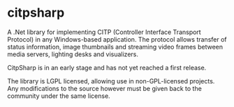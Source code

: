 # citpsharp

A .Net library for implementing CITP (Controller Interface Transport Protocol) in any Windows-based application. The protocol allows transfer of status information, image thumbnails and streaming video frames between media servers, lighting desks and visualizers.

CitpSharp is in an early stage and has not yet reached a first release.

The library is LGPL licensed, allowing use in non-GPL-licensed projects. Any modifications to the source however must be given back to the community under the same license.
